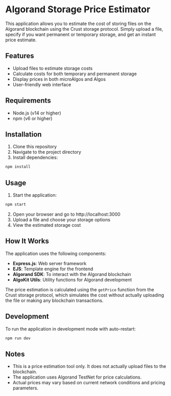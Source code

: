 # Algorand Storage Price Estimator

This application allows you to estimate the cost of storing files on the Algorand blockchain using the Crust storage protocol. Simply upload a file, specify if you want permanent or temporary storage, and get an instant price estimate.

## Features

- Upload files to estimate storage costs
- Calculate costs for both temporary and permanent storage
- Display prices in both microAlgos and Algos
- User-friendly web interface

## Requirements

- Node.js (v14 or higher)
- npm (v6 or higher)

## Installation

1. Clone this repository
2. Navigate to the project directory
3. Install dependencies:

```bash
npm install
```

## Usage

1. Start the application:

```bash
npm start
```

2. Open your browser and go to http://localhost:3000
3. Upload a file and choose your storage options
4. View the estimated storage cost

## How It Works

The application uses the following components:

- **Express.js**: Web server framework
- **EJS**: Template engine for the frontend
- **Algorand SDK**: To interact with the Algorand blockchain
- **AlgoKit Utils**: Utility functions for Algorand development

The price estimation is calculated using the `getPrice` function from the Crust storage protocol, which simulates the cost without actually uploading the file or making any blockchain transactions.

## Development

To run the application in development mode with auto-restart:

```bash
npm run dev
```

## Notes

- This is a price estimation tool only. It does not actually upload files to the blockchain.
- The application uses Algorand TestNet for price calculations.
- Actual prices may vary based on current network conditions and pricing parameters. 